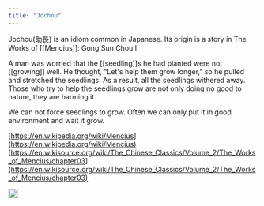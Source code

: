 ```yaml
---
title: "Jochou"
---
```


Jochou(助長) is an idiom common in Japanese. Its origin is a story in The Works of [[Mencius]]: Gong Sun Chou I.

A man was worried that the [[seedling]]s he had planted were not [[growing]] well. He thought, "Let's help them grow longer," so he pulled and stretched the seedlings. As a result, all the seedlings withered away. Those who try to help the seedlings grow are not only doing no good to nature, they are harming it.

We can not force seedlings to grow. Often we can only put it in good environment and wait it grow.

[https://en.wikipedia.org/wiki/Mencius](https://en.wikipedia.org/wiki/Mencius)
[https://en.wikisource.org/wiki/The_Chinese_Classics/Volume_2/The_Works_of_Mencius/chapter03](https://en.wikisource.org/wiki/The_Chinese_Classics/Volume_2/The_Works_of_Mencius/chapter03)

<img src='https://scrapbox.io/api/pages/nishio-en/en/icon' alt='en.icon' height="19.5"/>
